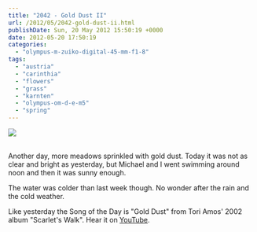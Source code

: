 ```yaml
---
title: "2042 - Gold Dust II"
url: /2012/05/2042-gold-dust-ii.html
publishDate: Sun, 20 May 2012 15:50:19 +0000
date: 2012-05-20 17:50:19
categories: 
  - "olympus-m-zuiko-digital-45-mm-f1-8"
tags: 
  - "austria"
  - "carinthia"
  - "flowers"
  - "grass"
  - "karnten"
  - "olympus-om-d-e-m5"
  - "spring"
---
```

<div class="container">
<div class="center"><a target="_blank" href="https://d25zfm9zpd7gm5.cloudfront.net/1200x1200/2012/20120520_114057_lr.jpg"><img src="https://d25zfm9zpd7gm5.cloudfront.net/0600x0600/2012/20120520_114057_lr.jpg" /></a></div>
</div>
<br />

Another day, more meadows sprinkled with gold dust. Today it was not as clear and bright as yesterday, but Michael and I went swimming around noon and then it was sunny enough.

 The water was colder than last week though. No wonder after the rain and the cold weather.

Like yesterday the Song of the Day is "Gold Dust" from Tori Amos' 2002 album "Scarlet's Walk". Hear it on <a href="http://www.youtube.com/watch?v=qMzVSk45zBs" target="_blank">YouTube</a>.
